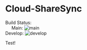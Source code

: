 # Cloud-ShareSync

Build Status:  
&nbsp; &nbsp; &nbsp;Main: ![main](https://github.com/DarkgreyDevelopment/Cloud-ShareSync/actions/workflows/github-actions.yml/badge.svg?branch=main)  
Develop: ![develop](https://github.com/DarkgreyDevelopment/Cloud-ShareSync/actions/workflows/github-actions.yml/badge.svg?branch=develop)

Test!